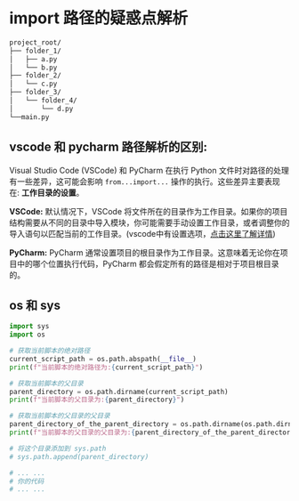 # import 路径的疑惑点解析

```markdown
project_root/
├── folder_1/
│   ├── a.py
│   └── b.py
├── folder_2/
│   └── c.py
├── folder_3/
│   └── folder_4/
│       └── d.py
└──main.py
```

## vscode 和 pycharm 路径解析的区别:

Visual Studio Code (VSCode) 和 PyCharm 在执行 Python 文件时对路径的处理有一些差异，这可能会影响 `from...import...` 操作的执行。这些差异主要表现在: **工作目录的设置**。<br>

**VSCode:** 默认情况下，VSCode 将文件所在的目录作为工作目录。如果你的项目结构需要从不同的目录中导入模块，你可能需要手动设置工作目录，或者调整你的导入语句以匹配当前的工作目录。(vscode中有设置选项，[点击这里了解详情]([链接的地址](https://github.com/peilongchencc/Pytool_Code/tree/d16e3a03824dbc6e7c1b50d5f23a770a270908b0/vscode_skill#vscode%E7%9B%B8%E5%AF%B9%E8%B7%AF%E5%BE%84%E6%97%A0%E6%B3%95%E4%BD%BF%E7%94%A8%E9%97%AE%E9%A2%98)))<br>

**PyCharm:** PyCharm 通常设置项目的根目录作为工作目录。这意味着无论你在项目中的哪个位置执行代码，PyCharm 都会假定所有的路径是相对于项目根目录的。<br>


## os 和 sys

```python
import sys
import os

# 获取当前脚本的绝对路径
current_script_path = os.path.abspath(__file__)
print(f"当前脚本的绝对路径为:{current_script_path}")

# 获取当前脚本的父目录
parent_directory = os.path.dirname(current_script_path)
print(f"当前脚本的父目录为:{parent_directory}")

# 获取当前脚本的父目录的父目录
parent_directory_of_the_parent_directory = os.path.dirname(os.path.dirname(current_script_path))
print(f"当前脚本的父目录的父目录为:{parent_directory_of_the_parent_directory}")

# 将这个目录添加到 sys.path
# sys.path.append(parent_directory)

# ... ...
# 你的代码
# ... ...
```